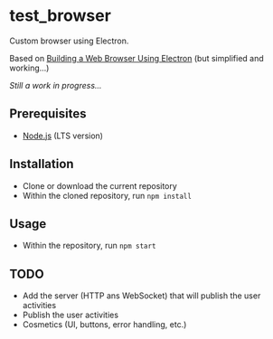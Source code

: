 # test_browser

Custom browser using Electron.

Based on [Building a Web Browser Using Electron](https://blog.jscrambler.com/building-a-web-browser-using-electron/) (but simplified and working...)

*Still a work in progress...*

## Prerequisites

- [Node.js](https://nodejs.org/en/) (LTS version)

## Installation

- Clone or download the current repository
- Within the cloned repository, run `npm install`

## Usage

- Within the repository, run `npm start`

## TODO 

- Add the server (HTTP ans WebSocket) that will publish the user activities
- Publish the user activities
- Cosmetics (UI, buttons, error handling, etc.)


